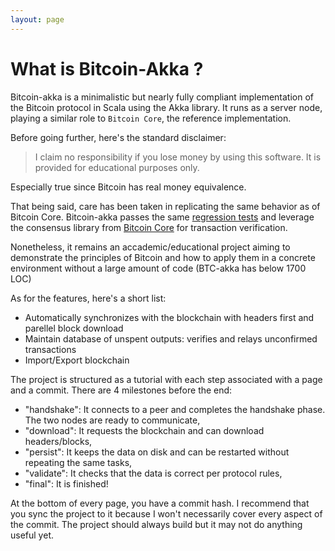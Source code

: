 ```yaml
---
layout: page
---
```


# What is Bitcoin-Akka ?

Bitcoin-akka is a minimalistic but nearly fully compliant implementation of the Bitcoin protocol in Scala using the Akka library.
It runs as a server node, playing a similar role to `Bitcoin Core`, the reference implementation.

Before going further, here's the standard disclaimer:

> I claim no responsibility if you lose money by using this software. It is provided for educational purposes only.

Especially true since Bitcoin has real money equivalence. 

That being said, care has been taken in replicating the same behavior as of Bitcoin Core. Bitcoin-akka passes the same [regression tests][1]
and leverage the consensus library from [Bitcoin Core][2] for transaction verification.

Nonetheless, it remains an accademic/educational project aiming to demonstrate the principles of Bitcoin and how to apply them
in a concrete environment without a large amount of code (BTC-akka has below 1700 LOC)

As for the features, here's a short list:

- Automatically synchronizes with the blockchain with headers first and parellel block download
- Maintain database of unspent outputs: verifies and relays unconfirmed transactions
- Import/Export blockchain

The project is structured as a tutorial with each step associated with a page and a commit. There are 4 milestones before
the end:

- "handshake": It connects to a peer and completes the handshake phase. The two nodes are ready to communicate,
- "download": It requests the blockchain and can download headers/blocks,
- "persist": It keeps the data on disk and can be restarted without repeating the same tasks,
- "validate": It checks that the data is correct per protocol rules,
- "final": It is finished!

At the bottom of every page, you have a commit hash. I recommend that you sync the project to it because I won't
necessarily cover every aspect of the commit. The project should always build but it may not do anything useful yet.

[1]: https://github.com/TheBlueMatt/test-scripts
[2]: https://github.com/bitcoin/bitcoin
